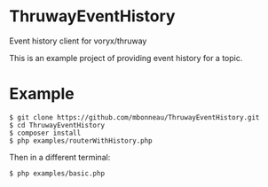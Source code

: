 # ThruwayEventHistory
Event history client for voryx/thruway

This is an example project of providing event history for a topic.

# Example

```
$ git clone https://github.com/mbonneau/ThruwayEventHistory.git
$ cd ThruwayEventHistory
$ composer install
$ php examples/routerWithHistory.php
```
Then in a different terminal:
```
$ php examples/basic.php
```
